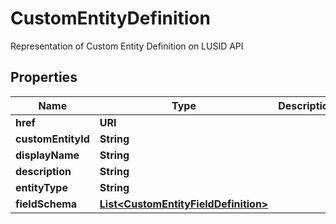 

# CustomEntityDefinition

Representation of Custom Entity Definition on LUSID API

## Properties

Name | Type | Description | Notes
------------ | ------------- | ------------- | -------------
**href** | **URI** |  |  [optional]
**customEntityId** | **String** |  | 
**displayName** | **String** |  | 
**description** | **String** |  |  [optional]
**entityType** | **String** |  | 
**fieldSchema** | [**List&lt;CustomEntityFieldDefinition&gt;**](CustomEntityFieldDefinition.md) |  | 



